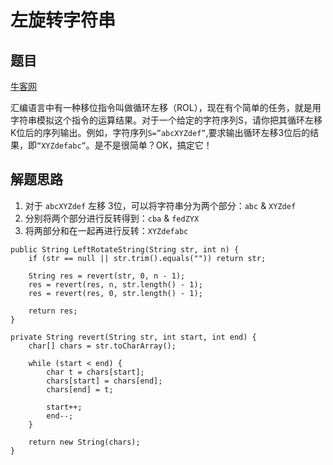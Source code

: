 # 左旋转字符串

## 题目

[牛客网](https://www.nowcoder.com/practice/12d959b108cb42b1ab72cef4d36af5ec?tpId=13&tqId=11196&tPage=3&rp=2&ru=%2Fta%2Fcoding-interviews&qru=%2Fta%2Fcoding-interviews%2Fquestion-ranking)

汇编语言中有一种移位指令叫做循环左移（ROL），现在有个简单的任务，就是用字符串模拟这个指令的运算结果。对于一个给定的字符序列S，请你把其循环左移K位后的序列输出。例如，字符序列`S=”abcXYZdef”`,要求输出循环左移3位后的结果，即`“XYZdefabc”`。是不是很简单？OK，搞定它！

## 解题思路

  1. 对于 `abcXYZdef` 左移 3位，可以将字符串分为两个部分：`abc` & `XYZdef`
  2. 分别将两个部分进行反转得到：`cba` & `fedZYX`
  3. 将两部分和在一起再进行反转：`XYZdefabc`

```
public String LeftRotateString(String str, int n) {
    if (str == null || str.trim().equals("")) return str;

    String res = revert(str, 0, n - 1);
    res = revert(res, n, str.length() - 1);
    res = revert(res, 0, str.length() - 1);

    return res;
}

private String revert(String str, int start, int end) {
    char[] chars = str.toCharArray();

    while (start < end) {
        char t = chars[start];
        chars[start] = chars[end];
        chars[end] = t;

        start++;
        end--;
    }

    return new String(chars);
}
```

